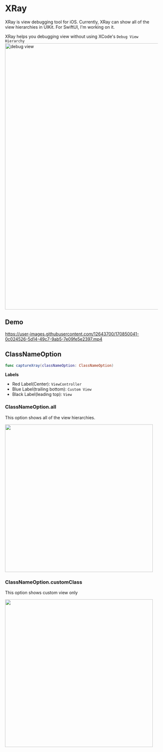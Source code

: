 # XRay
XRay is view debugging tool for iOS. Currently, XRay can show all of the view hierarchies in UIKit. For SwiftUI, I'm working on it.

XRay helps you debugging view without using XCode's `Debug View Hierarchy`
<img width="878" alt="debug view" src="https://user-images.githubusercontent.com/12643700/170850603-653ee787-a388-4d46-8ae5-adce39ab22ce.png">


## Demo
https://user-images.githubusercontent.com/12643700/170850041-0c024526-5d14-49c7-9ab5-7e09fe5e2397.mp4


## ClassNameOption
```swift
func captureXray(classNameOption: ClassNameOption)
```
**Labels**
- Red Label(Center): `ViewController`
- Blue Label(trailing bottom): `Custom View`
- Black Label(leading top): `View`


### ClassNameOption.all
This option shows all of the view hierarchies. 

<img width="487" src="https://user-images.githubusercontent.com/12643700/170850418-e3e73dea-8ad3-4f4e-8153-dad98a1e937b.png">


### ClassNameOption.customClass
This option shows custom view only

<img width="487" src="https://user-images.githubusercontent.com/12643700/170850346-b9466c75-e66e-4742-b1e3-93a16b2351b4.png">

